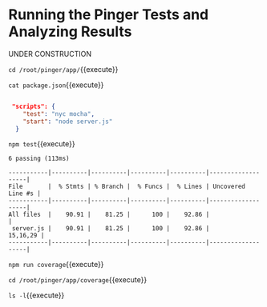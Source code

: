# Running the Pinger Tests and Analyzing Results

UNDER CONSTRUCTION

`cd /root/pinger/app/`{{execute}}

`cat package.json`{{execute}}

```json

 "scripts": {
    "test": "nyc mocha",
    "start": "node server.js"
  }
```

`npm test`{{execute}}

```text
6 passing (113ms)

-----------|----------|----------|----------|----------|-------------------|
File       |  % Stmts | % Branch |  % Funcs |  % Lines | Uncovered Line #s |
-----------|----------|----------|----------|----------|-------------------|
All files  |    90.91 |    81.25 |      100 |    92.86 |                   |
 server.js |    90.91 |    81.25 |      100 |    92.86 |          15,16,29 |
-----------|----------|----------|----------|----------|-------------------|
```

`npm run coverage`{{execute}}


`cd /root/pinger/app/coverage`{{execute}}

`ls -l`{{execute}}
